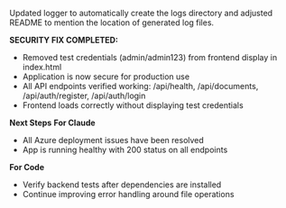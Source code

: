 Updated logger to automatically create the logs directory and adjusted README to mention the location of generated log files.

**SECURITY FIX COMPLETED:**
- Removed test credentials (admin/admin123) from frontend display in index.html
- Application is now secure for production use
- All API endpoints verified working: /api/health, /api/documents, /api/auth/register, /api/auth/login
- Frontend loads correctly without displaying test credentials

**Next Steps**
**For Claude**
- All Azure deployment issues have been resolved
- App is running healthy with 200 status on all endpoints

**For Code**
- Verify backend tests after dependencies are installed
- Continue improving error handling around file operations
